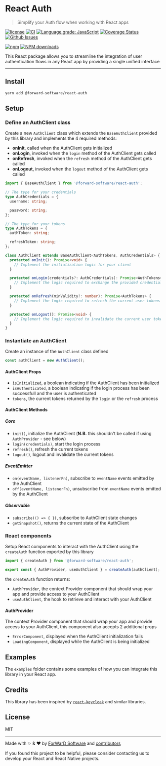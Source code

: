 # React Auth

> Simplify your Auth flow when working with React apps

[![license](https://img.shields.io/github/license/Forward-Software/react-auth.svg)](https://github.com/Forward-Software/react-auth/blob/main/LICENSE) [![CI](https://github.com/Forward-Software/react-auth/actions/workflows/main.yml/badge.svg)](https://github.com/Forward-Software/react-auth/actions/workflows/main.yml) [![Language grade: JavaScript](https://img.shields.io/lgtm/grade/javascript/g/Forward-Software/react-auth.svg?logo=lgtm&logoWidth=18)](https://lgtm.com/projects/g/Forward-Software/react-auth/context:javascript) [![Coverage Status](https://coveralls.io/repos/github/Forward-Software/react-auth/badge.svg?branch=main)](https://coveralls.io/github/Forward-Software/react-auth?branch=main) [![Github Issues](https://img.shields.io/github/issues/Forward-Software/react-auth.svg)](https://github.com/Forward-Software/react-auth/issues)

[![npm](https://img.shields.io/npm/v/@forward-software/react-auth)](https://npmjs.com/package/@forward-software/react-auth) [![NPM downloads](https://img.shields.io/npm/dm/@forward-software/react-auth.svg)](https://npmjs.com/package/@forward-software/react-auth)

This React package allows you to streamline the integration of user authentication flows in any React app by providing a single unified interface

---

## Install

```sh
yarn add @forward-software/react-auth
```

## Setup

### Define an AuthClient class

Create a new `AuthClient` class which extends the `BaseAuthClient` provided by this library and implements the 4 required methods:

- **onInit**, called when the AuthClient gets initialized
- **onLogin**, invoked when the `login` method of the AuthClient gets called
- **onRefresh**, invoked when the `refresh` method of the AuthClient gets called
- **onLogout**, invoked when the `logout` method of the AuthClient gets called

```ts
import { BaseAuthClient } from '@forward-software/react-auth';

// The type for your credentials
type AuthCredentials = {
  username: string;

  password: string;
};

// The type for your tokens
type AuthTokens = {
  authToken: string;

  refreshToken: string;
};

class AuthClient extends BaseAuthClient<AuthTokens, AuthCredentials> {
  protected onInit(): Promise<void> {
    // Implement the initialization logic for your client
  }

  protected onLogin(credentials?: AuthCredentials): Promise<AuthTokens> {
    // Implement the logic required to exchange the provided credentials for user tokens
  }

  protected onRefresh(minValidity?: number): Promise<AuthTokens> {
    // Implement the logic required to refresh the current user tokens
  }

  protected onLogout(): Promise<void> {
    // Implement the logic required to invalidate the current user tokens
  }
}
```

### Instantiate an AuthClient

Create an instance of the `AuthClient` class defined

```ts
const authClient = new AuthClient();
```

#### AuthClient Props

- `isInitialized`, a boolean indicating if the AuthClient has been initialized
- `isAuthenticated`, a boolean indicating if the login process has been successfull and the user is authenticated
- `tokens`, the current tokens returned by the `login` or the `refresh` process

#### AuthClient Methods

##### Core

- `init()`, initialize the AuthClient (**N.B.** this shouldn't be called if using `AuthProvider` - see below)
- `login(credentials)`, start the login process
- `refresh()`, refresh the current tokens
- `logout()`, logout and invalidate the current tokens

##### EventEmitter

- `on(eventName, listenerFn)`, subscribe to `eventName` events emitted by the AuthClient
- `off(eventName, listenerFn)`, unsubscribe from `eventName` events emitted by the AuthClient

##### Observable

- `subscribe(() => { })`, subscribe to AuthClient state changes
- `getSnapshot()`, returns the current state of the AuthClient

### React components

Setup React components to interact with the AuthClient using the `createAuth` function exported by this library

```ts
import { createAuth } from '@forward-software/react-auth';

export const { AuthProvider, useAuthClient } = createAuth(authClient);
```

the `createAuth` function returns:

- `AuthProvider`, the context Provider component that should wrap your app and provide access to your AuthClient
- `useAuthClient`, the hook to retrieve and interact with your AuthClient

#### AuthProvider

The context Provider component that should wrap your app and provide access to your AuthClient, this component also accepts 2 additional props

- `ErrorComponent`, displayed when the AuthClient initialization fails
- `LoadingComponent`, displayed while the AuthClient is being initialized

## Examples

The `examples` folder contains some examples of how you can integrate this library in your React app.

## Credits

This library has been inspired by [`react-keycloak`](https://github.com/react-keycloak/react-keycloak) and similar libraries.

## License

MIT

---

Made with ✨ & ❤️ by [ForWarD Software](https://github.com/Forward-Software) and [contributors](https://github.com/Forward-Software/react-auth/graphs/contributors)

If you found this project to be helpful, please consider contacting us to develop your React and React Native projects.
